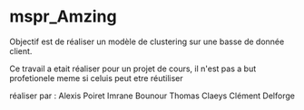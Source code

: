 # mspr_Amzing
Objectif est de réaliser un modèle de clustering sur une basse de donnée client.

Ce travail a etait réaliser pour un projet de cours, il n'est pas a but profetionele meme si celuis peut etre réutiliser 

réaliser par : 
Alexis Poiret
Imrane Bounour
Thomas Claeys
Clément Delforge
